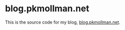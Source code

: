 # blog.pkmollman.net

This is the source code for my blog, [blog.pkmollman.net](https://blog.pkmollman.net).
